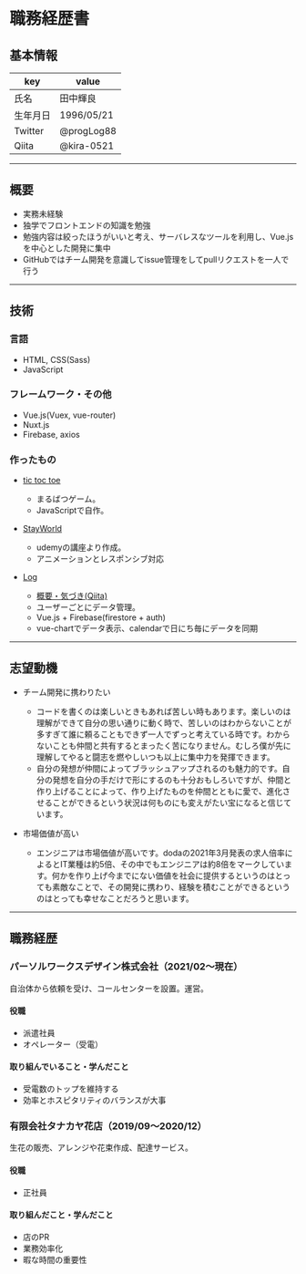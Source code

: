 # 職務経歴書

## 基本情報

|key|value|
|---|---|
|氏名|田中輝良|
|生年月日|1996/05/21|
|Twitter|@progLog88|
|Qiita|@kira-0521|

---

## 概要

- 実務未経験
- 独学でフロントエンドの知識を勉強
- 勉強内容は絞ったほうがいいと考え、サーバレスなツールを利用し、Vue.jsを中心とした開発に集中
- GitHubではチーム開発を意識してissue管理をしてpullリクエストを一人で行う

---

## 技術

### 言語

- HTML, CSS(Sass)
- JavaScript

### フレームワーク・その他

- Vue.js(Vuex, vue-router)
- Nuxt.js
- Firebase, axios


### 作ったもの

- [tic toc toe](https://elastic-mayer-48adcf.netlify.app/)
  - まるばつゲーム。
  - JavaScriptで自作。

- [StayWorld](https://brave-cori-566453.netlify.app/)
  - udemyの講座より作成。
  - アニメーションとレスポンシブ対応

- [Log](https://portfolio-studyapp.web.app/)
  - [概要・気づき(Qiita)](https://qiita.com/kira-0521/items/4388c979846fb99c2ea8)
  - ユーザーごとにデータ管理。
  - Vue.js + Firebase(firestore + auth)
  - vue-chartでデータ表示、calendarで日にち毎にデータを同期

---

## 志望動機

- チーム開発に携わりたい
  - コードを書くのは楽しいときもあれば苦しい時もあります。楽しいのは理解ができて自分の思い通りに動く時で、苦しいのはわからないことが多すぎて誰に頼ることもできず一人でずっと考えている時です。わからないことも仲間と共有するとまったく苦になりません。むしろ僕が先に理解してやると闘志を燃やしいつも以上に集中力を発揮できます。
  - 自分の発想が仲間によってブラッシュアップされるのも魅力的です。自分の発想を自分の手だけで形にするのも十分おもしろいですが、仲間と作り上げることによって、作り上げたものを仲間とともに愛で、進化させることができるという状況は何ものにも変えがたい宝になると信じています。

- 市場価値が高い
  - エンジニアは市場価値が高いです。dodaの2021年3月発表の求人倍率によるとIT業種は約5倍、その中でもエンジニアは約8倍をマークしています。何かを作り上げ今までにない価値を社会に提供するというのはとっても素敵なことで、その開発に携わり、経験を積むことができるというのはとっても幸せなことだろうと思います。

---
## 職務経歴

### パーソルワークスデザイン株式会社（2021/02〜現在）

自治体から依頼を受け、コールセンターを設置。運営。

#### 役職

- 派遣社員
- オペレーター（受電）

#### 取り組んでいること・学んだこと

- 受電数のトップを維持する
- 効率とホスピタリティのバランスが大事

### 有限会社タナカヤ花店（2019/09〜2020/12）

生花の販売、アレンジや花束作成、配達サービス。
#### 役職

- 正社員

#### 取り組んだこと・学んだこと

- 店のPR
- 業務効率化
- 暇な時間の重要性